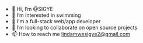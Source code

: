 - 👋 Hi, I’m @SIGYE
- 👀 I’m interested in swimming
- 🌱 I'm a full-stack web/app developer 
- 💞️ I’m looking to collaborate on open source projects
- 📫 How to reach me lindamwesigye2@gmail.com

<!---
SIGYE/SIGYE is a ✨ special ✨ repository because its `README.md` (this file) appears on your GitHub profile.
You can click the Preview link to take a look at your changes.
--->
